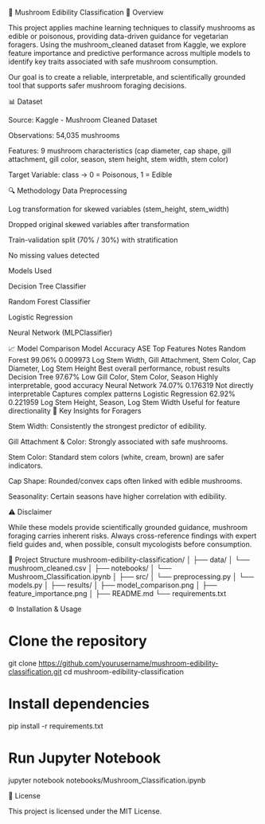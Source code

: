 🍄 Mushroom Edibility Classification
📌 Overview

This project applies machine learning techniques to classify mushrooms as edible or poisonous, providing data-driven guidance for vegetarian foragers. Using the mushroom_cleaned dataset from Kaggle, we explore feature importance and predictive performance across multiple models to identify key traits associated with safe mushroom consumption.

Our goal is to create a reliable, interpretable, and scientifically grounded tool that supports safer mushroom foraging decisions.

📊 Dataset

Source: Kaggle - Mushroom Cleaned Dataset

Observations: 54,035 mushrooms

Features: 9 mushroom characteristics (cap diameter, cap shape, gill attachment, gill color, season, stem height, stem width, stem color)

Target Variable: class → 0 = Poisonous, 1 = Edible

🔍 Methodology
Data Preprocessing

Log transformation for skewed variables (stem_height, stem_width)

Dropped original skewed variables after transformation

Train-validation split (70% / 30%) with stratification

No missing values detected

Models Used

Decision Tree Classifier

Random Forest Classifier

Logistic Regression

Neural Network (MLPClassifier)

📈 Model Comparison
Model	Accuracy	ASE	Top Features	Notes
Random Forest	99.06%	0.009973	Log Stem Width, Gill Attachment, Stem Color, Cap Diameter, Log Stem Height	Best overall performance, robust results
Decision Tree	97.67%	Low	Gill Color, Stem Color, Season	Highly interpretable, good accuracy
Neural Network	74.07%	0.176319	Not directly interpretable	Captures complex patterns
Logistic Regression	62.92%	0.221959	Log Stem Height, Season, Log Stem Width	Useful for feature directionality
🌟 Key Insights for Foragers

Stem Width: Consistently the strongest predictor of edibility.

Gill Attachment & Color: Strongly associated with safe mushrooms.

Stem Color: Standard stem colors (white, cream, brown) are safer indicators.

Cap Shape: Rounded/convex caps often linked with edible mushrooms.

Seasonality: Certain seasons have higher correlation with edibility.

⚠️ Disclaimer

While these models provide scientifically grounded guidance, mushroom foraging carries inherent risks. Always cross-reference findings with expert field guides and, when possible, consult mycologists before consumption.

📂 Project Structure
mushroom-edibility-classification/
│
├── data/
│   └── mushroom_cleaned.csv
│
├── notebooks/
│   └── Mushroom_Classification.ipynb
│
├── src/
│   └── preprocessing.py
│   └── models.py
│
├── results/
│   ├── model_comparison.png
│   ├── feature_importance.png
│
├── README.md
└── requirements.txt

⚙️ Installation & Usage
# Clone the repository
git clone https://github.com/yourusername/mushroom-edibility-classification.git
cd mushroom-edibility-classification

# Install dependencies
pip install -r requirements.txt

# Run Jupyter Notebook
jupyter notebook notebooks/Mushroom_Classification.ipynb

📜 License

This project is licensed under the MIT License.
